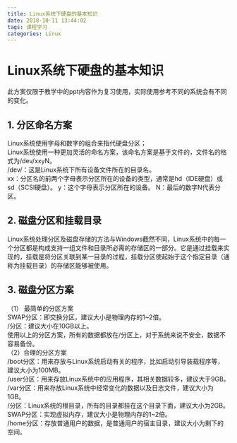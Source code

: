 ```yaml
---
title: Linux系统下硬盘的基本知识
date: 2018-10-11 13:44:02
tags: 课程学习
categories: Linux
---
```


# Linux系统下硬盘的基本知识

此方案仅限于教学中的ppt内容作为复习使用，实际使用参考不同的系统会有不同的变化。

## 1. 分区命名方案

Linux系统使用字母和数字的组合来指代硬盘分区；  
Linux系统使用一种更加灵活的命名方案，该命名方案是基于文件的，文件名的格式为/dev/xxyN。  
/dev/：这是Linux系统下所有设备文件所在的目录名。  
xx：分区名的前两个字母表示分区所在的设备的类型，通常是hd（IDE硬盘）或sd（SCSI硬盘）。
y：这个字母表示分区所在的设备。
N：最后的数字N代表分区。

## 2. 磁盘分区和挂载目录

Linux系统处理分区及磁盘存储的方法与Windows截然不同，Linux系统中的每一个分区都是构成支持一组文件和目录所必需的存储区的一部分。它是通过挂载来实现的，挂载是将分区关联到某一目录的过程，挂载分区使起始于这个指定目录（通称为挂载目录）的存储区能够被使用。

## 3. 磁盘分区方案

（1） 最简单的分区方案  
SWAP分区：即交换分区，建议大小是物理内存的1~2倍。  
/分区：建议大小在10GB以上。  
使用以上的分区方案，所有的数据都放在/分区上，对于系统来说不安全，数据不容易备份。  
（2）合理的分区方案  
/boot分区：用来存放与Linux系统启动有关的程序，比如启动引导装载程序等，建议大小为100MB。  
/user分区：用来存放Linux系统中的应用程序，其相关数据较多，建议大于9GB。  
/var分区：用来存放Linux系统中经常变化的数据以及日志文件，建议大小为1GB。  
/分区：Linux系统的根目录，所有的目录都挂在这个目录下面，建议大小为2GB。  
SWAP分区：实现虚拟内存，建议大小是物理内存的1~2倍。  
/home分区：存放普通用户的数据，是普通用户的宿主目录，建议大小为剩下的空间。  